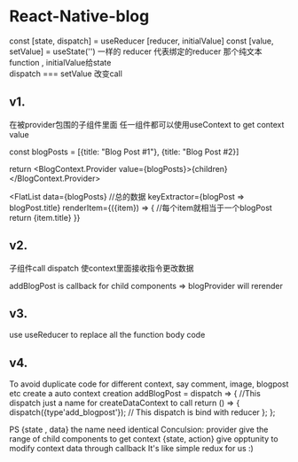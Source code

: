 # React-Native-blog

const [state, dispatch] = useReducer [reducer, initialValue]
const [value, setValue] = useState('')
一样的 reducer 代表绑定的reducer 那个纯文本function , initialValue给state  
dispatch === setValue 改变call

## v1.
在被provider包围的子组件里面  任一组件都可以使用useContext to get context value

const blogPosts = [{title: "Blog Post #1"}, {title: "Blog Post #2}]

return <BlogContext.Provider value={blogPosts}>{children}</BlogContext.Provider>


<FlatList
     data={blogPosts}				//总的数据
     keyExtractor={blogPost => blogPost.title}
     renderItem={({item}) => {					//每个item就相当于一个blogPost
	return <Text>{item.title}</Text>
     }}

## v2. 
子组件call dispatch 使context里面接收指令更改数据

addBlogPost is callback for child components => blogProvider will rerender

## v3. 
use useReducer to replace all the function body code

## v4.
To avoid duplicate code for different context, say comment, image, blogpost etc
create a auto context creation 
addBlogPost = dispatch => { 				//This dispatch just a name for createDataContext to call
     return () => { dispatch({type'add_blogpost'});		// This dispatch is bind with reducer 
     };
};

PS {state , data} the name need identical
Conculsion: 
provider give the range of child components to get context
{state, action} give opptunity to modify context data through callback 
It's like simple redux for us
:)
